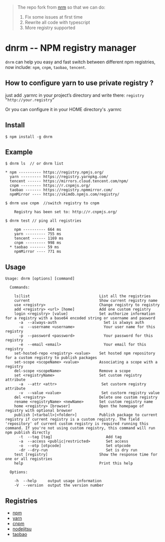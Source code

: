 > The repo fork from [nrm](https://github.com/Pana/nrm) so that we can do:
>
> 1. Fix some issues at first time
> 2. Rewrite all code with typescript
> 3. More registry supported

# dnrm -- NPM registry manager

`dnrm` can help you easy and fast switch between different npm registries,
now include: `npm`, `cnpm`, `taobao`, `tencent`.

## How to configure yarn to use private registry ?

just add .yarnrc in your project’s directory and write there:
`registry “http://your.registry”`

Or you can configure it in your HOME directory's .yarnrc

## Install

```
$ npm install -g dnrm
```

## Example

```
$ dnrm ls  // or dnrm list

* npm ---------- https://registry.npmjs.org/
  yarn --------- https://registry.yarnpkg.com/
  tencent ------ https://mirrors.cloud.tencent.com/npm/
  cnpm --------- https://r.cnpmjs.org/
  taobao ------- https://registry.npmmirror.com/
  npmMirror ---- https://skimdb.npmjs.com/registry/

```

```
$ dnrm use cnpm  //switch registry to cnpm

    Registry has been set to: http://r.cnpmjs.org/

```

```
$ dnrm test // ping all registries

    npm ---------- 664 ms
    yarn --------- 755 ms
    tencent ------ 1169 ms
    cnpm --------- 998 ms
  * taobao ------- 59 ms
    npmMirror ---- 771 ms

```

## Usage

```
Usage: dnrm [options] [command]

  Commands:

    ls|list                               List all the registries
    current                               Show current registry name
    use <registry>                        Change registry to registry
    add <registry> <url> [home]           Add one custom registry
    login <registry> [value]              Set authorize information for a registry with a base64 encoded string or username and pasword
      -a  --always-auth                     Set is always auth
      -u  --username <username>             Your user name for this registry
      -p  --password <password>             Your password for this registry
      -e  --email <email>                   Your email for this registry
    set-hosted-repo <registry> <value>    Set hosted npm repository for a custom registry to publish packages
    set-scope <scopeName> <value>         Associating a scope with a registry
    del-scope <scopeName>                 Remove a scope
    set <registryName>                    Set custom registry attribute
      -a  --attr <attr>                    Set custorm registry attribute
      -v  --value <value>                  Set custorm registry value
    del <registry>                        Delete one custom registry
    rename <registryName> <newName>       Set custom registry name
    home <registry> [browser]             Open the homepage of registry with optional browser
    publish [<tarball>|<folder>]          Publish package to current registry if current registry is a custom registry. The field 'repository' of current custom registry is required running this command. If you're not using custom registry, this command will run npm publish directly
      -t  --tag [tag]                        Add tag
      -a  --access <public|restricted>       Set access
      -o  --otp [otpcode]                    Set otpcode
      -dr --dry-run                          Set is dry run
    test [registry]                       Show the response time for one or all registries
    help                                  Print this help

  Options:

    -h  --help     output usage information
    -V  --version  output the version number
```

## Registries

- [npm](https://www.npmjs.org)
- [yarn](https://yarnpkg.com)
- [cnpm](http://cnpmjs.org)
- [nodejitsu](https://www.nodejitsu.com)
- [taobao](http://npm.taobao.org/)
